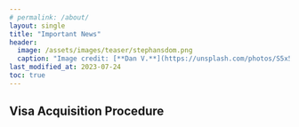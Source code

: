 ```yaml
---
# permalink: /about/
layout: single
title: "Important News"
header:
  image: /assets/images/teaser/stephansdom.png
  caption: "Image credit: [**Dan V.**](https://unsplash.com/photos/S5x5rrsDixk)"
last_modified_at: 2023-07-24
toc: true
---
```


## Visa Acquisition Procedure
<!-- 
Due to the strict immigration policy of the Japanese government, every foreign participant is required to acquire a visa by submitting the following materials to the participants' local Japanese embassy:

1. Valid passport and visa
2. [Visa application form](https://www.mofa.go.jp/mofaj/files/000124525.pdf) to enter Japan
3. Certificate for ERFS registration by the symposium organizer (details are described [here](https://www.mofa.go.jp/ca/fna/page22e_000921.html)
4. Extra documents for participants from specific countries (described below)

Regarding the certificate for ERFS registration, the organizer requires all onsite participants from foreign countries to submit this [form](https://docs.google.com/forms/d/e/1FAIpQLSfRBYN5PNx5T5kEdmpuvgnz_Wnq6eG9zvx_Gr8UDMGifjRudw/viewform?usp=sf_link) so that the organizer can register the participants on ERFS.   The organizer will promptly provide the certificate of ERFS registration as a PDF file when it is ready.

Also, participants from specific countries (at least China) require extra documents including an invitation letter, itinerary in Japan, certificate of residence, letter of guarantee, documents summarizing the symposium, and certificate of employment of the general chair. Please submit this [form](https://docs.google.com/forms/d/e/1FAIpQLSfHAVug6Akqp8m10xFRG69RW16vfKmLQkhSHwwU38LJSbTFKQ/viewform?usp=sf_link) if you need these documents. Remark that we charge the document posting fee as explained on the registration page because we must send the documents via postal mail. We will start the document preparation when the transaction for the document posting fee is completed.

Each country of the Japanese embassy has a different immigration policy as described on the following [page](https://www.mofa.go.jp/j_info/visit/visa/index.html).
Meanwhile, the Japanese embassy strongly suggests participants contacting their local Japanese embassy and clarify what materials they need to submit to acquire the visa by participants themselves.  Also, the immigration policy of each country of the Japanese embassy occasionally changes. It is important to clarify by participants themselves. -->
